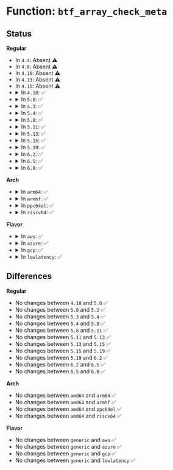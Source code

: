 # Function: <code>btf_array_check_meta</code>

## Status
<b>Regular</b>
<ul>
<li>
In <code>4.4</code>: Absent ⚠️
</li>
<li>
In <code>4.8</code>: Absent ⚠️
</li>
<li>
In <code>4.10</code>: Absent ⚠️
</li>
<li>
In <code>4.13</code>: Absent ⚠️
</li>
<li>
In <code>4.15</code>: Absent ⚠️
</li>
<li>
<details>
<summary>In <code>4.18</code>: ✅</summary>

```c
s32 btf_array_check_meta(struct btf_verifier_env *env, const struct btf_type *t, u32 meta_left);
```

**Collision:** Unique Static

**Inline:** No

**Transformation:** False

**Instances:**

```
In kernel/bpf/btf.c (ffffffff811c6f90)
Location: kernel/bpf/btf.c:1345
Inline: False
```
**Symbols:**

```
ffffffff811c6f90-ffffffff811c705b: btf_array_check_meta (STB_LOCAL)
```
</details>
</li>
<li>
<details>
<summary>In <code>5.0</code>: ✅</summary>

```c
s32 btf_array_check_meta(struct btf_verifier_env *env, const struct btf_type *t, u32 meta_left);
```

**Collision:** Unique Static

**Inline:** No

**Transformation:** False

**Instances:**

```
In kernel/bpf/btf.c (ffffffff811d9c20)
Location: kernel/bpf/btf.c:1643
Inline: False
```
**Symbols:**

```
ffffffff811d9c20-ffffffff811d9d32: btf_array_check_meta (STB_LOCAL)
```
</details>
</li>
<li>
<details>
<summary>In <code>5.3</code>: ✅</summary>

```c
s32 btf_array_check_meta(struct btf_verifier_env *env, const struct btf_type *t, u32 meta_left);
```

**Collision:** Unique Static

**Inline:** No

**Transformation:** False

**Instances:**

```
In kernel/bpf/btf.c (ffffffff811ee9b0)
Location: kernel/bpf/btf.c:1871
Inline: False
```
**Symbols:**

```
ffffffff811ee9b0-ffffffff811eeac2: btf_array_check_meta (STB_LOCAL)
```
</details>
</li>
<li>
<details>
<summary>In <code>5.4</code>: ✅</summary>

```c
s32 btf_array_check_meta(struct btf_verifier_env *env, const struct btf_type *t, u32 meta_left);
```

**Collision:** Unique Static

**Inline:** No

**Transformation:** False

**Instances:**

```
In kernel/bpf/btf.c (ffffffff811fb0f0)
Location: kernel/bpf/btf.c:1871
Inline: False
```
**Symbols:**

```
ffffffff811fb0f0-ffffffff811fb202: btf_array_check_meta (STB_LOCAL)
```
</details>
</li>
<li>
<details>
<summary>In <code>5.8</code>: ✅</summary>

```c
s32 btf_array_check_meta(struct btf_verifier_env *env, const struct btf_type *t, u32 meta_left);
```

**Collision:** Unique Static

**Inline:** No

**Transformation:** False

**Instances:**

```
In kernel/bpf/btf.c (ffffffff81221810)
Location: kernel/bpf/btf.c:1980
Inline: False
```
**Symbols:**

```
ffffffff81221810-ffffffff81221922: btf_array_check_meta (STB_LOCAL)
```
</details>
</li>
<li>
<details>
<summary>In <code>5.11</code>: ✅</summary>

```c
s32 btf_array_check_meta(struct btf_verifier_env *env, const struct btf_type *t, u32 meta_left);
```

**Collision:** Unique Static

**Inline:** No

**Transformation:** False

**Instances:**

```
In kernel/bpf/btf.c (ffffffff81224a70)
Location: kernel/bpf/btf.c:2642
Inline: False
```
**Symbols:**

```
ffffffff81224a70-ffffffff81224b82: btf_array_check_meta (STB_LOCAL)
```
</details>
</li>
<li>
<details>
<summary>In <code>5.13</code>: ✅</summary>

```c
s32 btf_array_check_meta(struct btf_verifier_env *env, const struct btf_type *t, u32 meta_left);
```

**Collision:** Unique Static

**Inline:** No

**Transformation:** False

**Instances:**

```
In kernel/bpf/btf.c (ffffffff812295b0)
Location: kernel/bpf/btf.c:2644
Inline: False
```
**Symbols:**

```
ffffffff812295b0-ffffffff812296c2: btf_array_check_meta (STB_LOCAL)
```
</details>
</li>
<li>
<details>
<summary>In <code>5.15</code>: ✅</summary>

```c
s32 btf_array_check_meta(struct btf_verifier_env *env, const struct btf_type *t, u32 meta_left);
```

**Collision:** Unique Static

**Inline:** No

**Transformation:** False

**Instances:**

```
In kernel/bpf/btf.c (ffffffff812619b0)
Location: kernel/bpf/btf.c:2644
Inline: False
```
**Symbols:**

```
ffffffff812619b0-ffffffff81261ac2: btf_array_check_meta (STB_LOCAL)
```
</details>
</li>
<li>
<details>
<summary>In <code>5.19</code>: ✅</summary>

```c
s32 btf_array_check_meta(struct btf_verifier_env *env, const struct btf_type *t, u32 meta_left);
```

**Collision:** Unique Static

**Inline:** No

**Transformation:** False

**Instances:**

```
In kernel/bpf/btf.c (ffffffff812ad2f0)
Location: kernel/bpf/btf.c:2781
Inline: False
```
**Symbols:**

```
ffffffff812ad2f0-ffffffff812ad413: btf_array_check_meta (STB_LOCAL)
```
</details>
</li>
<li>
<details>
<summary>In <code>6.2</code>: ✅</summary>

```c
s32 btf_array_check_meta(struct btf_verifier_env *env, const struct btf_type *t, u32 meta_left);
```

**Collision:** Unique Static

**Inline:** No

**Transformation:** False

**Instances:**

```
In kernel/bpf/btf.c (ffffffff8130d690)
Location: kernel/bpf/btf.c:2805
Inline: False
```
**Symbols:**

```
ffffffff8130d690-ffffffff8130d7b3: btf_array_check_meta (STB_LOCAL)
```
</details>
</li>
<li>
<details>
<summary>In <code>6.5</code>: ✅</summary>

```c
s32 btf_array_check_meta(struct btf_verifier_env *env, const struct btf_type *t, u32 meta_left);
```

**Collision:** Unique Static

**Inline:** No

**Transformation:** False

**Instances:**

```
In kernel/bpf/btf.c (ffffffff8133cd50)
Location: kernel/bpf/btf.c:2835
Inline: False
```
**Symbols:**

```
ffffffff8133cd50-ffffffff8133ce73: btf_array_check_meta (STB_LOCAL)
```
</details>
</li>
<li>
<details>
<summary>In <code>6.8</code>: ✅</summary>

```c
s32 btf_array_check_meta(struct btf_verifier_env *env, const struct btf_type *t, u32 meta_left);
```

**Collision:** Unique Static

**Inline:** No

**Transformation:** False

**Instances:**

```
In kernel/bpf/btf.c (ffffffff81362f10)
Location: kernel/bpf/btf.c:2836
Inline: False
```
**Symbols:**

```
ffffffff81362f10-ffffffff81363033: btf_array_check_meta (STB_LOCAL)
```
</details>
</li>
</ul>
<b>Arch</b>
<ul>
<li>
<details>
<summary>In <code>arm64</code>: ✅</summary>

```c
s32 btf_array_check_meta(struct btf_verifier_env *env, const struct btf_type *t, u32 meta_left);
```

**Collision:** Unique Static

**Inline:** No

**Transformation:** False

**Instances:**

```
In kernel/bpf/btf.c (ffff8000102812d8)
Location: kernel/bpf/btf.c:1871
Inline: False
```
**Symbols:**

```
ffff8000102812d8-ffff800010281454: btf_array_check_meta (STB_LOCAL)
```
</details>
</li>
<li>
<details>
<summary>In <code>armhf</code>: ✅</summary>

```c
s32 btf_array_check_meta(struct btf_verifier_env *env, const struct btf_type *t, u32 meta_left);
```

**Collision:** Unique Static

**Inline:** No

**Transformation:** False

**Instances:**

```
In kernel/bpf/btf.c (c04b277c)
Location: kernel/bpf/btf.c:1871
Inline: False
```
**Symbols:**

```
c04b277c-c04b28bc: btf_array_check_meta (STB_LOCAL)
```
</details>
</li>
<li>
<details>
<summary>In <code>ppc64el</code>: ✅</summary>

```c
s32 btf_array_check_meta(struct btf_verifier_env *env, const struct btf_type *t, u32 meta_left);
```

**Collision:** Unique Static

**Inline:** No

**Transformation:** False

**Instances:**

```
In kernel/bpf/btf.c (c00000000032b780)
Location: kernel/bpf/btf.c:1871
Inline: False
```
**Symbols:**

```
c00000000032b780-c00000000032b8d0: btf_array_check_meta (STB_LOCAL)
```
</details>
</li>
<li>
<details>
<summary>In <code>riscv64</code>: ✅</summary>

```c
s32 btf_array_check_meta(struct btf_verifier_env *env, const struct btf_type *t, u32 meta_left);
```

**Collision:** Unique Static

**Inline:** No

**Transformation:** False

**Instances:**

```
In kernel/bpf/btf.c (ffffffe0001b780a)
Location: kernel/bpf/btf.c:1871
Inline: False
```
**Symbols:**

```
ffffffe0001b780a-ffffffe0001b78dc: btf_array_check_meta (STB_LOCAL)
```
</details>
</li>
</ul>
<b>Flavor</b>
<ul>
<li>
<details>
<summary>In <code>aws</code>: ✅</summary>

```c
s32 btf_array_check_meta(struct btf_verifier_env *env, const struct btf_type *t, u32 meta_left);
```

**Collision:** Unique Static

**Inline:** No

**Transformation:** False

**Instances:**

```
In kernel/bpf/btf.c (ffffffff811f3710)
Location: kernel/bpf/btf.c:1871
Inline: False
```
**Symbols:**

```
ffffffff811f3710-ffffffff811f3822: btf_array_check_meta (STB_LOCAL)
```
</details>
</li>
<li>
<details>
<summary>In <code>azure</code>: ✅</summary>

```c
s32 btf_array_check_meta(struct btf_verifier_env *env, const struct btf_type *t, u32 meta_left);
```

**Collision:** Unique Static

**Inline:** No

**Transformation:** False

**Instances:**

```
In kernel/bpf/btf.c (ffffffff811e6460)
Location: kernel/bpf/btf.c:1871
Inline: False
```
**Symbols:**

```
ffffffff811e6460-ffffffff811e6572: btf_array_check_meta (STB_LOCAL)
```
</details>
</li>
<li>
<details>
<summary>In <code>gcp</code>: ✅</summary>

```c
s32 btf_array_check_meta(struct btf_verifier_env *env, const struct btf_type *t, u32 meta_left);
```

**Collision:** Unique Static

**Inline:** No

**Transformation:** False

**Instances:**

```
In kernel/bpf/btf.c (ffffffff811f14e0)
Location: kernel/bpf/btf.c:1871
Inline: False
```
**Symbols:**

```
ffffffff811f14e0-ffffffff811f15f2: btf_array_check_meta (STB_LOCAL)
```
</details>
</li>
<li>
<details>
<summary>In <code>lowlatency</code>: ✅</summary>

```c
s32 btf_array_check_meta(struct btf_verifier_env *env, const struct btf_type *t, u32 meta_left);
```

**Collision:** Unique Static

**Inline:** No

**Transformation:** False

**Instances:**

```
In kernel/bpf/btf.c (ffffffff811ff9f0)
Location: kernel/bpf/btf.c:1871
Inline: False
```
**Symbols:**

```
ffffffff811ff9f0-ffffffff811ffb02: btf_array_check_meta (STB_LOCAL)
```
</details>
</li>
</ul>

## Differences
<b>Regular</b>
<ul>
<li>
No changes between <code>4.18</code> and <code>5.0</code> ✅
</li>
<li>
No changes between <code>5.0</code> and <code>5.3</code> ✅
</li>
<li>
No changes between <code>5.3</code> and <code>5.4</code> ✅
</li>
<li>
No changes between <code>5.4</code> and <code>5.8</code> ✅
</li>
<li>
No changes between <code>5.8</code> and <code>5.11</code> ✅
</li>
<li>
No changes between <code>5.11</code> and <code>5.13</code> ✅
</li>
<li>
No changes between <code>5.13</code> and <code>5.15</code> ✅
</li>
<li>
No changes between <code>5.15</code> and <code>5.19</code> ✅
</li>
<li>
No changes between <code>5.19</code> and <code>6.2</code> ✅
</li>
<li>
No changes between <code>6.2</code> and <code>6.5</code> ✅
</li>
<li>
No changes between <code>6.5</code> and <code>6.8</code> ✅
</li>
</ul>
<b>Arch</b>
<ul>
<li>
No changes between <code>amd64</code> and <code>arm64</code> ✅
</li>
<li>
No changes between <code>amd64</code> and <code>armhf</code> ✅
</li>
<li>
No changes between <code>amd64</code> and <code>ppc64el</code> ✅
</li>
<li>
No changes between <code>amd64</code> and <code>riscv64</code> ✅
</li>
</ul>
<b>Flavor</b>
<ul>
<li>
No changes between <code>generic</code> and <code>aws</code> ✅
</li>
<li>
No changes between <code>generic</code> and <code>azure</code> ✅
</li>
<li>
No changes between <code>generic</code> and <code>gcp</code> ✅
</li>
<li>
No changes between <code>generic</code> and <code>lowlatency</code> ✅
</li>
</ul>

